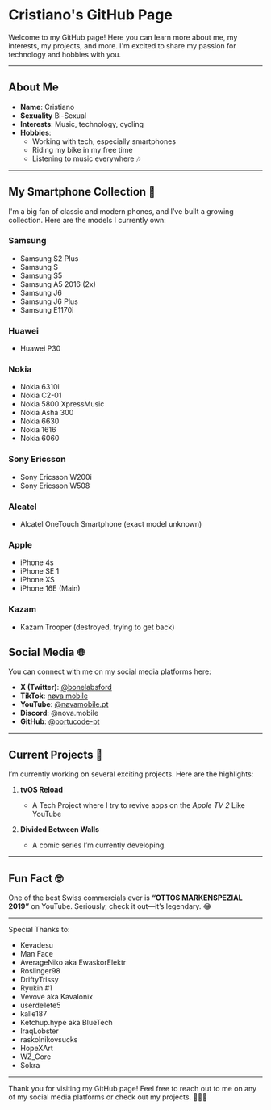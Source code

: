 # Cristiano's GitHub Page

Welcome to my GitHub page! Here you can learn more about me, my interests, my projects, and more. I'm excited to share my passion for technology and hobbies with you.

---

## About Me
- **Name**: Cristiano
- **Sexuality** Bi-Sexual
- **Interests**: Music, technology, cycling  
- **Hobbies**:  
  - Working with tech, especially smartphones  
  - Riding my bike in my free time  
  - Listening to music everywhere 🎶  

---

## My Smartphone Collection 📱
I'm a big fan of classic and modern phones, and I’ve built a growing collection. Here are the models I currently own:

### Samsung
- Samsung S2 Plus  
- Samsung S  
- Samsung S5  
- Samsung A5 2016 (2x)  
- Samsung J6  
- Samsung J6 Plus  
- Samsung E1170i  

### Huawei
- Huawei P30

### Nokia
- Nokia 6310i  
- Nokia C2-01  
- Nokia 5800 XpressMusic  
- Nokia Asha 300  
- Nokia 6630  
- Nokia 1616  
- Nokia 6060  

### Sony Ericsson
- Sony Ericsson W200i  
- Sony Ericsson W508  

### Alcatel
- Alcatel OneTouch Smartphone (exact model unknown)  

### Apple
- iPhone 4s
- iPhone SE 1
- iPhone XS
- iPhone 16E (Main)

### Kazam
- Kazam Trooper (destroyed, trying to get back)

## Social Media 🌐
You can connect with me on my social media platforms here:

- **X (Twitter)**: [@bonelabsford](https://x.com/bonelabsford)  
- **TikTok**: [nøva mobile](https://www.tiktok.com/@novamobile_pt?_t=ZN-8yFgD8X5F70&_r=1)
- **YouTube**: [@nøvamobile.pt](https://www.youtube.com/@nøvamobile.pt)
- **Discord**: @nova.mobile
- **GitHub**: [@portucode-pt](https://github.com/portucode-pt)  

---

## Current Projects 🚀
I’m currently working on several exciting projects. Here are the highlights:

1. **tvOS Reload**  
   - A Tech Project where I try to revive apps on the *Apple TV 2* Like YouTube

2. **Divided Between Walls**  
   - A comic series I’m currently developing.

---

## Fun Fact 🤓
One of the best Swiss commercials ever is **“OTTOS MARKENSPEZIAL 2019”** on YouTube. Seriously, check it out—it’s legendary. 😂  

---
Special Thanks to:
- Kevadesu
- Man Face  
- AverageNiko aka EwaskorElektr
- Roslinger98
- DriftyTrissy
- Ryukin #1  
- Vevove aka Kavalonix
- userde1ete5  
- kalle187  
- Ketchup.hype aka BlueTech
- IraqLobster
- raskolnikovsucks
- HopeXArt
- WZ_Core
- Sokra

---

Thank you for visiting my GitHub page! Feel free to reach out to me on any of my social media platforms or check out my projects. 🚴‍♂️📱
